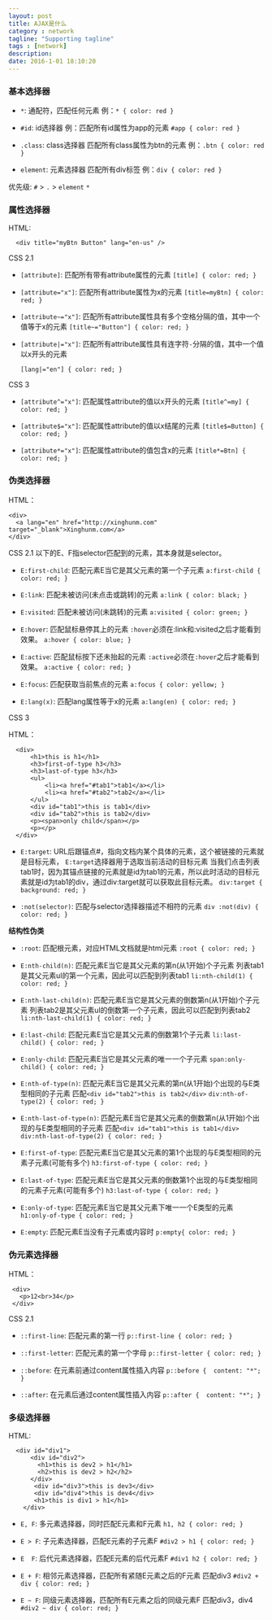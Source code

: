 ```yaml
---
layout: post
title: AJAX是什么
category : network
tagline: "Supporting tagline"
tags : [network]
description: 
date: 2016-1-01 18:10:20
---
```


### 基本选择器

- `*`: 通配符，匹配任何元素
  例：`* { color: red }`

- `#id`: id选择器
  例：匹配所有id属性为app的元素
  `#app { color: red }`

- `.class`: class选择器
  匹配所有class属性为btn的元素
  例：`.btn { color: red }`

- `element`: 元素选择器
  匹配所有div标签
  例：`div { color: red }`

优先级: `#` > `.` > `element` `*`


### 属性选择器

HTML:
```
  <div title="myBtn Button" lang="en-us" />
```
CSS 2.1
- `[attribute]`: 匹配所有带有attribute属性的元素
  `[title] { color: red; }`

- `[attribute="x"]`: 匹配所有attribute属性为x的元素
  `[title=myBtn] { color: red; }`

- `[attribute~="x"]`: 匹配所有attribute属性具有多个空格分隔的值，其中一个值等于x的元素
  `[title~="Button"] { color: red; }`

- `[attribute|="x"]`: 匹配所有attribute属性具有连字符`-`分隔的值，其中一个值以x开头的元素

  `[lang|="en"] { color: red; }`


CSS 3
- `[attribute^="x"]`: 匹配属性attribute的值以x开头的元素
  `[title^=my] { color: red; }`

- `[attribute$="x"]`: 匹配属性attribute的值以x结尾的元素
  `[title$=Button] { color: red; }`

- `[attribute*="x"]`: 匹配属性attribute的值包含x的元素
    `[title*=Btn] { color: red; }`


### 伪类选择器

HTML：
```
<div>
  <a lang="en" href="http://xinghunm.com" target="_blank">Xinghunm.com</a>
</div>
```

CSS 2.1
以下的E、F指selector匹配到的元素，其本身就是selector。

- `E:first-child`: 匹配元素E当它是其父元素的第一个子元素
  `a:first-child { color: red; }`

- `E:link`: 匹配未被访问(未点击或跳转)的元素
  `a:link { color: black; }`

- `E:visited`: 匹配未被访问(未跳转)的元素
  `a:visited { color: green; }`

- `E:hover`: 匹配鼠标悬停其上的元素
  `:hover`必须在:link和:visited之后才能看到效果。
  `a:hover { color: blue; }`

- `E:active`: 匹配鼠标按下还未抬起的元素
  `:active`必须在`:hover`之后才能看到效果。
  `a:active { color: red; }`

- `E:focus`: 匹配获取当前焦点的元素
  `a:focus { color: yellow; }`

- `E:lang(x)`: 匹配lang属性等于x的元素
  `a:lang(en) { color: red; }`


CSS 3

HTML：
```
  <div>
      <h1>this is h1</h1>
      <h3>first-of-type h3</h3>
      <h3>last-of-type h3</h3>
      <ul>
          <li><a href="#tab1">tab1</a></li>
          <li><a href="#tab2">tab2</a></li>
      </ul>
      <div id="tab1">this is tab1</div>
      <div id="tab2">this is tab2</div>
      <p><span>only child</span></p>
      <p></p>
  </div>
```

- `E:target`: URL后跟锚点#，指向文档内某个具体的元素，这个被链接的元素就是目标元素，       `E:target`选择器用于选取当前活动的目标元素
  当我们点击列表tab1时，因为其锚点链接的元素就是id为tab1的元素，所以此时活动的目标元素就是id为tab1的div，通过div:target就可以获取此目标元素。
  `div:target { background: red; }`

- `:not(selector)`: 匹配与selector选择器描述不相符的元素
  `div :not(div) { color: red; }`

**结构性伪类**
- `:root`: 匹配根元素，对应HTML文档就是html元素
  `:root { color: red; }`

- `E:nth-child(n)`: 匹配元素E当它是其父元素的第n(从1开始)个子元素
  列表tab1是其父元素ul的第一个元素，因此可以匹配到列表tab1
  `li:nth-child(1) { color: red; }`

- `E:nth-last-child(n)`: 匹配元素E当它是其父元素的倒数第n(从1开始)个子元素
  列表tab2是其父元素ul的倒数第一个子元素，因此可以匹配到列表tab2
  `li:nth-last-child(1) { color: red; }`

- `E:last-child`: 匹配元素E当它是其父元素的倒数第1个子元素
  `li:last-child() { color: red; }`

- `E:only-child`: 匹配元素E当它是其父元素的唯一一个子元素
  `span:only-child() { color: red; }`

- `E:nth-of-type(n)`: 匹配元素E当它是其父元素的第n(从1开始)个出现的与E类型相同的子元素
  匹配`<div id="tab2">this is tab2</div>`
  `div:nth-of-type(2) { color: red; }`

- `E:nth-last-of-type(n)`: 匹配元素E当它是其父元素的倒数第n(从1开始)个出现的与E类型相同的子元素
  匹配`<div id="tab1">this is tab1</div>`
  `div:nth-last-of-type(2) { color: red; }`

- `E:first-of-type`: 匹配元素E当它是其父元素的第1个出现的与E类型相同的元素子元素(可能有多个)
  `h3:first-of-type { color: red; }`

- `E:last-of-type`: 匹配元素E当它是其父元素的倒数第1个出现的与E类型相同的元素子元素(可能有多个)
  `h3:last-of-type { color: red; }`

- `E:only-of-type`: 匹配元素E当它是其父元素下唯一一个E类型的元素
  `h1:only-of-type { color: red; }`

- `E:empty`: 匹配元素E当没有子元素或内容时
  `p:empty{ color: red; }`



### 伪元素选择器

HTML：
```
 <div>
   <p>12<br>34</p>
 </div>
```

CSS 2.1

- `::first-line`: 匹配元素的第一行
  `p::first-line { color: red; }`

- `::first-letter`: 匹配元素的第一个字母
  `p::first-letter { color: red; }`

- `::before`: 在元素前通过content属性插入内容
  `p::before {  content: "*"; }`

- `::after`: 在元素后通过content属性插入内容
  `p::after {  content: "*"; }`


### 多级选择器

HTML:
```
  <div id="div1">
      <div id="div2">
        <h1>this is dev2 > h1</h1>
        <h2>this is dev2 > h2</h2>
      </div>
       <div id="div3">this is dev3</div>
       <div id="div4">this is dev4</div>
       <h1>this is div1 > h1</h1>
    </div>
```
- `E, F`: 多元素选择器，同时匹配E元素和F元素
  `h1, h2 { color: red; }`

- `E > F`: 子元素选择器，匹配E元素的子元素F
  `#div2 > h1 { color: red; }`

- `E  F`: 后代元素选择器，匹配E元素的后代元素F
  `#div1 h2 { color: red; }`

- `E + F`: 相邻元素选择器，匹配所有紧随E元素之后的F元素
  匹配div3
  `#div2 + div { color: red; }`

- `E ~ F`: 同级元素选择器，匹配所有E元素之后的同级元素F
  匹配div3，div4
  `#div2 ~ div { color: red; }`